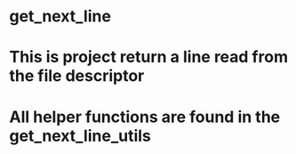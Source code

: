 # get_next_line
# This is project return a line read from the file descriptor
# All helper functions are found in the get_next_line_utils
